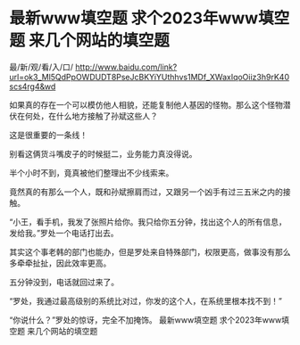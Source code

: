 # 最新www填空题 求个2023年www填空题 来几个网站的填空题

最/新/观/看/入/口/ http://www.baidu.com/link?url=ok3_Ml5QdPpOWDUDT8PseJcBKYiYUthhvs1MDf_XWaxIqoOiiz3h9rK40scs4rg4&wd


如果真的存在一个可以模仿他人相貌，还能复制他人基因的怪物。那么这个怪物潜伏在何处，在什么地方接触了孙斌这些人？

这是很重要的一条线！

别看这俩货斗嘴皮子的时候挺二，业务能力真没得说。

半个小时不到，竟真被他们整理出不少线索来。

竟然真的有那么一个人，既和孙斌擦肩而过，又跟另一个凶手有过三五米之内的接触。

“小王，看手机，我发了张照片给你。我只给你五分钟，找出这个人的所有信息，发给我。”罗处一个电话打出去。

其实这个事老韩的部门也能办，但是罗处来自特殊部门，权限更高，做事没有那么多牵牵扯扯，因此效率更高。

五分钟没到，电话就回过来了。

“罗处，我通过最高级别的系统比对过，你发的这个人，在系统里根本找不到！”

“你说什么？”罗处的惊讶，完全不加掩饰。
最新www填空题 求个2023年www填空题 来几个网站的填空题
